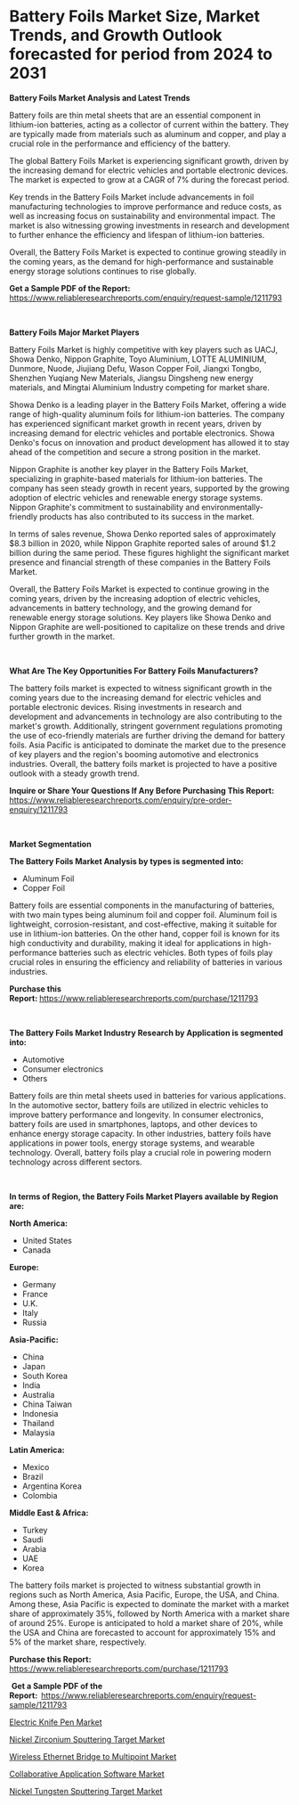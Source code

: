 <p><h1>Battery Foils Market Size, Market Trends, and Growth Outlook forecasted for period from 2024 to 2031</h1></p><p><strong>Battery Foils Market Analysis and Latest Trends</strong></p>
<p><p>Battery foils are thin metal sheets that are an essential component in lithium-ion batteries, acting as a collector of current within the battery. They are typically made from materials such as aluminum and copper, and play a crucial role in the performance and efficiency of the battery.</p><p>The global Battery Foils Market is experiencing significant growth, driven by the increasing demand for electric vehicles and portable electronic devices. The market is expected to grow at a CAGR of 7% during the forecast period.</p><p>Key trends in the Battery Foils Market include advancements in foil manufacturing technologies to improve performance and reduce costs, as well as increasing focus on sustainability and environmental impact. The market is also witnessing growing investments in research and development to further enhance the efficiency and lifespan of lithium-ion batteries.</p><p>Overall, the Battery Foils Market is expected to continue growing steadily in the coming years, as the demand for high-performance and sustainable energy storage solutions continues to rise globally.</p></p>
<p><strong>Get a Sample PDF of the Report:&nbsp;</strong> <a href="https://www.reliableresearchreports.com/enquiry/request-sample/1211793">https://www.reliableresearchreports.com/enquiry/request-sample/1211793</a></p>
<p>&nbsp;</p>
<p><strong>Battery Foils Major Market Players</strong></p>
<p><p>Battery Foils Market is highly competitive with key players such as UACJ, Showa Denko, Nippon Graphite, Toyo Aluminium, LOTTE ALUMINIUM, Dunmore, Nuode, Jiujiang Defu, Wason Copper Foil, Jiangxi Tongbo, Shenzhen Yuqiang New Materials, Jiangsu Dingsheng new energy materials, and Mingtai Aluminium Industry competing for market share. </p><p>Showa Denko is a leading player in the Battery Foils Market, offering a wide range of high-quality aluminum foils for lithium-ion batteries. The company has experienced significant market growth in recent years, driven by increasing demand for electric vehicles and portable electronics. Showa Denko's focus on innovation and product development has allowed it to stay ahead of the competition and secure a strong position in the market.</p><p>Nippon Graphite is another key player in the Battery Foils Market, specializing in graphite-based materials for lithium-ion batteries. The company has seen steady growth in recent years, supported by the growing adoption of electric vehicles and renewable energy storage systems. Nippon Graphite's commitment to sustainability and environmentally-friendly products has also contributed to its success in the market.</p><p>In terms of sales revenue, Showa Denko reported sales of approximately $8.3 billion in 2020, while Nippon Graphite reported sales of around $1.2 billion during the same period. These figures highlight the significant market presence and financial strength of these companies in the Battery Foils Market.</p><p>Overall, the Battery Foils Market is expected to continue growing in the coming years, driven by the increasing adoption of electric vehicles, advancements in battery technology, and the growing demand for renewable energy storage solutions. Key players like Showa Denko and Nippon Graphite are well-positioned to capitalize on these trends and drive further growth in the market.</p></p>
<p>&nbsp;</p>
<p><strong>What Are The Key Opportunities For Battery Foils Manufacturers?</strong></p>
<p><p>The battery foils market is expected to witness significant growth in the coming years due to the increasing demand for electric vehicles and portable electronic devices. Rising investments in research and development and advancements in technology are also contributing to the market's growth. Additionally, stringent government regulations promoting the use of eco-friendly materials are further driving the demand for battery foils. Asia Pacific is anticipated to dominate the market due to the presence of key players and the region's booming automotive and electronics industries. Overall, the battery foils market is projected to have a positive outlook with a steady growth trend.</p></p>
<p><strong>Inquire or Share Your Questions If Any Before Purchasing This Report:</strong> <a href="https://www.reliableresearchreports.com/enquiry/pre-order-enquiry/1211793">https://www.reliableresearchreports.com/enquiry/pre-order-enquiry/1211793</a></p>
<p>&nbsp;</p>
<p><strong>Market Segmentation</strong></p>
<p><strong>The Battery Foils Market Analysis by types is segmented into:</strong></p>
<p><ul><li>Aluminum Foil</li><li>Copper Foil</li></ul></p>
<p><p>Battery foils are essential components in the manufacturing of batteries, with two main types being aluminum foil and copper foil. Aluminum foil is lightweight, corrosion-resistant, and cost-effective, making it suitable for use in lithium-ion batteries. On the other hand, copper foil is known for its high conductivity and durability, making it ideal for applications in high-performance batteries such as electric vehicles. Both types of foils play crucial roles in ensuring the efficiency and reliability of batteries in various industries.</p></p>
<p><strong>Purchase this Report:&nbsp;</strong><a href="https://www.reliableresearchreports.com/purchase/1211793">https://www.reliableresearchreports.com/purchase/1211793</a></p>
<p>&nbsp;</p>
<p><strong>The Battery Foils Market Industry Research by Application is segmented into:</strong></p>
<p><ul><li>Automotive</li><li>Consumer electronics</li><li>Others</li></ul></p>
<p><p>Battery foils are thin metal sheets used in batteries for various applications. In the automotive sector, battery foils are utilized in electric vehicles to improve battery performance and longevity. In consumer electronics, battery foils are used in smartphones, laptops, and other devices to enhance energy storage capacity. In other industries, battery foils have applications in power tools, energy storage systems, and wearable technology. Overall, battery foils play a crucial role in powering modern technology across different sectors.</p></p>
<p>&nbsp;</p>
<p><strong>In terms of Region, the Battery Foils Market Players available by Region are:</strong></p>
<p>
    <p> <strong> North America: </strong>
        <ul>
            <li>United States</li>
            <li>Canada</li>
        </ul>
        </p> 
    <p> <strong> Europe: </strong>
        <ul>
            <li>Germany</li>
            <li>France</li>
            <li>U.K.</li>
            <li>Italy</li>
            <li>Russia</li>
        </ul>
        </p> 
    <p> <strong> Asia-Pacific: </strong>
        <ul>
            <li>China</li>
            <li>Japan</li>
            <li>South Korea</li>
            <li>India</li>
            <li>Australia</li>
            <li>China Taiwan</li>
            <li>Indonesia</li>
            <li>Thailand</li>
            <li>Malaysia</li>
        </ul>
        </p> 
    <p> <strong> Latin America: </strong>
        <ul>
            <li>Mexico</li>
            <li>Brazil</li>
            <li>Argentina Korea</li>
            <li>Colombia</li>
        </ul>
        </p> 
    <p> <strong> Middle East & Africa: </strong>
        <ul>
            <li>Turkey</li>
            <li>Saudi</li>
            <li>Arabia</li>
            <li>UAE</li>
            <li>Korea</li>
        </ul>
    </p>
    </p>
<p><p>The battery foils market is projected to witness substantial growth in regions such as North America, Asia Pacific, Europe, the USA, and China. Among these, Asia Pacific is expected to dominate the market with a market share of approximately 35%, followed by North America with a market share of around 25%. Europe is anticipated to hold a market share of 20%, while the USA and China are forecasted to account for approximately 15% and 5% of the market share, respectively.</p></p>
<p><strong>Purchase this Report: </strong><a href="https://www.reliableresearchreports.com/purchase/1211793">https://www.reliableresearchreports.com/purchase/1211793</a></p>
<p>&nbsp;<strong>Get a Sample PDF of the Report:&nbsp;&nbsp;</strong><a href="https://www.reliableresearchreports.com/enquiry/request-sample/1211793">https://www.reliableresearchreports.com/enquiry/request-sample/1211793</a></p>
<p><strong></strong></p>
<p><p><a href="https://issuu.com/reportprime-2/docs/electric-knife-pen-market-size-2030.pptx">Electric Knife Pen Market</a></p><p><a href="https://medium.com/@cierrahayes645/nickel-zirconium-sputtering-target-market-trends-forecast-and-competitive-analysis-to-2031-d50b3730b7a9">Nickel Zirconium Sputtering Target Market</a></p><p><a href="https://issuu.com/reportprime-2/docs/wireless-ethernet-bridge-to-multipoint-market-size">Wireless Ethernet Bridge to Multipoint Market</a></p><p><a href="https://github.com/markusgodoy/Market-Research-Report-List-2/blob/main/collaborative-application-software-market.md">Collaborative Application Software Market</a></p><p><a href="https://medium.com/@cierrahayes645/nickel-tungsten-sputtering-target-market-size-and-market-trends-complete-industry-overview-2024-20ae8188d27d">Nickel Tungsten Sputtering Target Market</a></p></p>